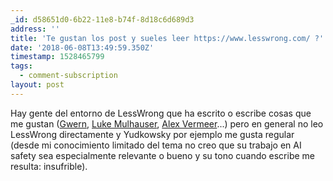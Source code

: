 ```yaml
---
_id: d58651d0-6b22-11e8-b74f-8d18c6d689d3
address: ''
title: 'Te gustan los post y sueles leer https://www.lesswrong.com/ ?'
date: '2018-06-08T13:49:59.350Z'
timestamp: 1528465799
tags:
  - comment-subscription
layout: post
---
```

 
Hay gente del entorno de LessWrong que ha escrito o escribe cosas que me gustan ([Gwern](https://www.gwern.net/), [Luke Mulhauser](http://lukemuehlhauser.com/), [Alex Vermeer](https://alexvermeer.com/)...) pero en general no leo LessWrong directamente y Yudkowsky por ejemplo me gusta regular (desde mi conocimiento limitado del tema no creo que su trabajo en AI safety sea especialmente relevante o bueno y su tono cuando escribe me resulta: insufrible).
